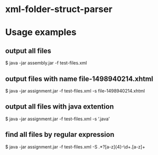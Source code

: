 # xml-folder-struct-parser

# Usage examples

## output all files
$ java -jar assembly.jar -f test-files.xml

## output files with name file-1498940214.xhtml
$ java -jar assignment.jar -f test-files.xml -s file-1498940214.xhtml

## output all files with java extention
$ java -jar assignment.jar -f test-files.xml -s ‘.java’

## find all files by regular expression
$ java -jar assignment.jar -f test-files.xml -S .*?[a-z]{4}-\d+\.[a-z]+
